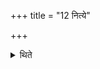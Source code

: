 +++
title = "12 नित्ये"

+++

<details><summary>थिते</summary>

12. in the obligatory manner.  

</details>
